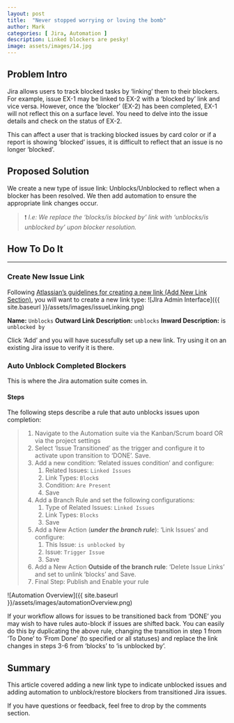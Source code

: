 ```yaml
---
layout: post
title:  "Never stopped worrying or loving the bomb"
author: Mark
categories: [ Jira, Automation ]
description: Linked blockers are pesky!
image: assets/images/14.jpg
---
```

## Problem Intro
Jira allows users to track blocked tasks by ‘linking’ them to their blockers. For example, issue EX-1 may be linked to EX-2 with a ‘blocked by’ link and vice versa. However, once the ‘blocker’ (EX-2) has been completed, EX-1 will not reflect this on a surface level. You need to delve into the issue details and check on the status of EX-2.

This can affect a user that is tracking blocked issues by card color or if a report is showing ‘blocked’ issues, it is difficult to reflect that an issue is no longer ‘blocked’.

## Proposed Solution
We create a new type of issue link: Unblocks/Unblocked to reflect when a blocker has been resolved. We then add automation to ensure the appropriate link changes occur.

> ❗️ _I.e: We replace the ‘blocks/is blocked by’ link with ‘unblocks/is unblocked by’_  _upon blocker resolution._

## How To Do It
---
### Create New Issue Link
Following  [Atlassian’s guidelines for creating a new link (Add New Link Section)](https://confluence.atlassian.com/adminjiraserver/configuring-issue-linking-938847862.html), you will want to create a new link type:
![JIra Admin Interface]({{ site.baseurl }}/assets/images/issueLinking.png)

**Name:**	`Unblocks`
**Outward Link Description:**	`unblocks`
**Inward Description:**	is `unblocked by`

Click ‘Add’ and you will have sucessfully set up a new link. Try using it on an existing Jira issue to verify it is there.

### Auto Unblock Completed Blockers
This is where the Jira automation suite comes in.

#### Steps
The following steps describe a rule that auto unblocks issues upon completion:
> 1.  Navigate to the Automation suite via the Kanban/Scrum board OR via the project settings
> 2.  Select  ‘Issue Transitioned’ as the trigger and configure it to activate upon transition to ‘DONE’. Save.
> 3.  Add a new condition:  ‘Related issues condition’ and configure:
>     1.  Related Issues:  `Linked Issues`
>     2.  Link Types:  `Block`s
>     3.  Condition:  `Are Present`
>     4.  Save
> 4.  Add a Branch Rule and set the following configurations:
>     1.  Type of Related Issues:  `Linked Issues`
>     2.  Link Types:  `Blocks`
>     3.  Save
> 5.  Add a New Action (_**under the branch rule**_):  ‘Link Issues’ and configure:
>     1.  This Issue:  `is unblocked by`
>     2.  Issue:  `Trigger Issue`
>     3.  Save
> 6.  Add a New Action  **Outside of the branch rule**:  ‘Delete Issue Links’ and set to unlink ‘blocks’ and Save.  
> 7.  Final Step: Publish and Enable your rule

![Automation Overview]({{ site.baseurl }}/assets/images/automationOverview.png)

If your workflow allows for issues to be transitioned back from ‘DONE’ you may wish to have rules auto-block if issues are shifted back. You can easily do this by duplicating the above rule, changing the transition in step 1 from ‘To Done’ to ‘From Done’ (to specified or all statuses) and replace the link changes in steps 3-6 from ‘blocks’ to ‘is unblocked by’.

## Summary

This article covered adding a new link type to indicate unblocked issues and adding automation to unblock/restore blockers from transitioned Jira issues.

If you have questions or feedback, feel free to drop by the comments section.
